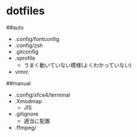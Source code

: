 dotfiles
===

##auto
* .config/fontconfig
* .config/zsh
* .gitconfig
* .xprofile
	* うまく動いていない模様(よくわかっていない)
* vimrc

##manual
* .config/xfce4/terminal
* .Xmodmap
	* JIS
* .gitignore
	* 適当に配置
* .ffmpeg/

